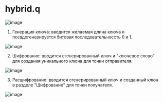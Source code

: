 # hybrid.q
![image](https://github.com/user-attachments/assets/40fca685-f163-4131-9f45-88213d0525cd)

1. Генерация ключа: вводится желаемая длина ключа и псевдогенерируется битовая последовательноссть 0 и 1.

![image](https://github.com/user-attachments/assets/dc1e7999-9878-430a-b38e-44fc09d5fcd0)

2. Шифрование: вводится сгенерированный ключ и "ключевое слово" для создания уникального ключа для точки отправителя.

![image](https://github.com/user-attachments/assets/67322d7b-2a96-4ef4-ae1b-747e2519ede4)

3. Расшифрование: вводится сгенерированный ключ и созданный ключ в разделе "Шифрование" для точки получателя.

![image](https://github.com/user-attachments/assets/03635de5-2eba-4473-af12-73b5060a976f)

